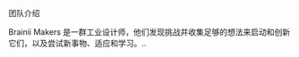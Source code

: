 <!-- Introduce team class/1pm-team.md-->
团队介绍
  
  Brainii Makers 是一群工业设计师，他们发现挑战并收集足够的想法来启动和创新它们，以及尝试新事物、适应和学习。..